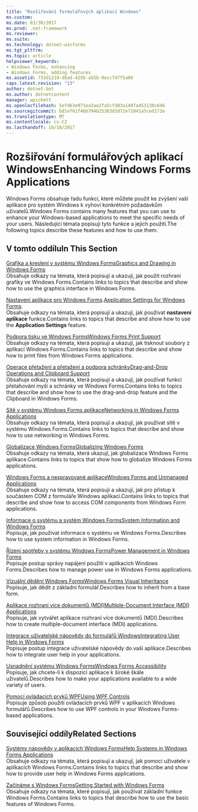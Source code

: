```yaml
---
title: "Rozšiřování formulářových aplikací Windows"
ms.custom: 
ms.date: 03/30/2017
ms.prod: .net-framework
ms.reviewer: 
ms.suite: 
ms.technology: dotnet-winforms
ms.tgt_pltfrm: 
ms.topic: article
helpviewer_keywords:
- Windows Forms, enhancing
- Windows Forms, adding features
ms.assetid: 733d1219-d6ad-4256-a55b-9eccf47f5a06
caps.latest.revision: "13"
author: dotnet-bot
ms.author: dotnetcontent
manager: wpickett
ms.openlocfilehash: 5efd63e971ea3ae2fa5cfd03a148fa453130c646
ms.sourcegitcommit: bd1ef61f4bb794b25383d3d72e71041a5ced172e
ms.translationtype: MT
ms.contentlocale: cs-CZ
ms.lasthandoff: 10/18/2017
---
```

# <a name="enhancing-windows-forms-applications"></a><span data-ttu-id="6d3b4-102">Rozšiřování formulářových aplikací Windows</span><span class="sxs-lookup"><span data-stu-id="6d3b4-102">Enhancing Windows Forms Applications</span></span>
<span data-ttu-id="6d3b4-103">Windows Forms obsahuje řadu funkcí, které můžete použít ke zvýšení vaší aplikace pro systém Windows k vyhoví konkrétním požadavkům uživatelů.</span><span class="sxs-lookup"><span data-stu-id="6d3b4-103">Windows Forms contains many features that you can use to enhance your Windows-based applications to meet the specific needs of your users.</span></span> <span data-ttu-id="6d3b4-104">Následující témata popisují tyto funkce a jejich použití.</span><span class="sxs-lookup"><span data-stu-id="6d3b4-104">The following topics describe these features and how to use them.</span></span>  
  
## <a name="in-this-section"></a><span data-ttu-id="6d3b4-105">V tomto oddílu</span><span class="sxs-lookup"><span data-stu-id="6d3b4-105">In This Section</span></span>  
 [<span data-ttu-id="6d3b4-106">Grafika a kreslení v systému Windows Forms</span><span class="sxs-lookup"><span data-stu-id="6d3b4-106">Graphics and Drawing in Windows Forms</span></span>](../../../../docs/framework/winforms/advanced/graphics-and-drawing-in-windows-forms.md)  
 <span data-ttu-id="6d3b4-107">Obsahuje odkazy na témata, která popisují a ukazují, jak použít rozhraní grafiky ve Windows Forms.</span><span class="sxs-lookup"><span data-stu-id="6d3b4-107">Contains links to topics that describe and show how to use the graphics interface in Windows Forms.</span></span>  
  
 <span data-ttu-id="6d3b4-108">[Nastavení aplikace pro Windows Forms](../../../../docs/framework/winforms/advanced/application-settings-for-windows-forms.md).</span><span class="sxs-lookup"><span data-stu-id="6d3b4-108">[Application Settings for Windows Forms](../../../../docs/framework/winforms/advanced/application-settings-for-windows-forms.md).</span></span>  
 <span data-ttu-id="6d3b4-109">Obsahuje odkazy na témata, která popisují a ukazují, jak používat **nastavení aplikace** funkce.</span><span class="sxs-lookup"><span data-stu-id="6d3b4-109">Contains links to topics that describe and show how to use the **Application Settings** feature.</span></span>  
  
 [<span data-ttu-id="6d3b4-110">Podpora tisku ve Windows Forms</span><span class="sxs-lookup"><span data-stu-id="6d3b4-110">Windows Forms Print Support</span></span>](../../../../docs/framework/winforms/advanced/windows-forms-print-support.md)  
 <span data-ttu-id="6d3b4-111">Obsahuje odkazy na témata, která popisují a ukazují, jak tisknout soubory z aplikací Windows Forms.</span><span class="sxs-lookup"><span data-stu-id="6d3b4-111">Contains links to topics that describe and show how to print files from Windows Forms applications.</span></span>  
  
 [<span data-ttu-id="6d3b4-112">Operace přetažení a přetažení a podpora schránky</span><span class="sxs-lookup"><span data-stu-id="6d3b4-112">Drag-and-Drop Operations and Clipboard Support</span></span>](../../../../docs/framework/winforms/advanced/drag-and-drop-operations-and-clipboard-support.md)  
 <span data-ttu-id="6d3b4-113">Obsahuje odkazy na témata, která popisují a ukazují, jak používat funkci přetahování myší a schránky ve Windows Forms.</span><span class="sxs-lookup"><span data-stu-id="6d3b4-113">Contains links to topics that describe and show how to use the drag-and-drop feature and the Clipboard in Windows Forms.</span></span>  
  
 [<span data-ttu-id="6d3b4-114">Sítě v systému Windows Forms aplikace</span><span class="sxs-lookup"><span data-stu-id="6d3b4-114">Networking in Windows Forms Applications</span></span>](../../../../docs/framework/winforms/advanced/networking-in-windows-forms-applications.md)  
 <span data-ttu-id="6d3b4-115">Obsahuje odkazy na témata, která popisují a ukazují, jak používat sítě v systému Windows Forms.</span><span class="sxs-lookup"><span data-stu-id="6d3b4-115">Contains links to topics that describe and show how to use networking in Windows Forms.</span></span>  
  
 [<span data-ttu-id="6d3b4-116">Globalizace Windows Forms</span><span class="sxs-lookup"><span data-stu-id="6d3b4-116">Globalizing Windows Forms</span></span>](../../../../docs/framework/winforms/advanced/globalizing-windows-forms.md)  
 <span data-ttu-id="6d3b4-117">Obsahuje odkazy na témata, která ukazují, jak globalizace Windows Forms aplikace.</span><span class="sxs-lookup"><span data-stu-id="6d3b4-117">Contains links to topics that show how to globalize Windows Forms applications.</span></span>  
  
 [<span data-ttu-id="6d3b4-118">Windows Forms a nespravované aplikace</span><span class="sxs-lookup"><span data-stu-id="6d3b4-118">Windows Forms and Unmanaged Applications</span></span>](../../../../docs/framework/winforms/advanced/windows-forms-and-unmanaged-applications.md)  
 <span data-ttu-id="6d3b4-119">Obsahuje odkazy na témata, která popisují a ukazují, jak pro přístup k součástem COM z formuláře Windows aplikací.</span><span class="sxs-lookup"><span data-stu-id="6d3b4-119">Contains links to topics that describe and show how to access COM components from Windows Form applications.</span></span>  
  
 [<span data-ttu-id="6d3b4-120">Informace o systému a systém Windows Forms</span><span class="sxs-lookup"><span data-stu-id="6d3b4-120">System Information and Windows Forms</span></span>](../../../../docs/framework/winforms/advanced/system-information-and-windows-forms.md)  
 <span data-ttu-id="6d3b4-121">Popisuje, jak používat informace o systému ve Windows Forms.</span><span class="sxs-lookup"><span data-stu-id="6d3b4-121">Describes how to use system information in Windows Forms.</span></span>  
  
 [<span data-ttu-id="6d3b4-122">Řízení spotřeby v systému Windows Forms</span><span class="sxs-lookup"><span data-stu-id="6d3b4-122">Power Management in Windows Forms</span></span>](../../../../docs/framework/winforms/advanced/power-management-in-windows-forms.md)  
 <span data-ttu-id="6d3b4-123">Popisuje postup správy napájení použití v aplikacích Windows Forms.</span><span class="sxs-lookup"><span data-stu-id="6d3b4-123">Describes how to manage power use in Windows Forms applications.</span></span>  
  
 [<span data-ttu-id="6d3b4-124">Vizuální dědění Windows Forms</span><span class="sxs-lookup"><span data-stu-id="6d3b4-124">Windows Forms Visual Inheritance</span></span>](../../../../docs/framework/winforms/advanced/windows-forms-visual-inheritance.md)  
 <span data-ttu-id="6d3b4-125">Popisuje, jak dědit z základní formulář.</span><span class="sxs-lookup"><span data-stu-id="6d3b4-125">Describes how to inherit from a base form.</span></span>  
  
 [<span data-ttu-id="6d3b4-126">Aplikace rozhraní více dokumentů (MDI)</span><span class="sxs-lookup"><span data-stu-id="6d3b4-126">Multiple-Document Interface (MDI) Applications</span></span>](../../../../docs/framework/winforms/advanced/multiple-document-interface-mdi-applications.md)  
 <span data-ttu-id="6d3b4-127">Popisuje, jak vytvářet aplikace rozhraní více dokumentů (MDI).</span><span class="sxs-lookup"><span data-stu-id="6d3b4-127">Describes how to create multiple-document interface (MDI) applications.</span></span>  
  
 [<span data-ttu-id="6d3b4-128">Integrace uživatelské nápovědy do formulářů Windows</span><span class="sxs-lookup"><span data-stu-id="6d3b4-128">Integrating User Help in Windows Forms</span></span>](../../../../docs/framework/winforms/advanced/integrating-user-help-in-windows-forms.md)  
 <span data-ttu-id="6d3b4-129">Popisuje postup integrace uživatelské nápovědy do vaší aplikace.</span><span class="sxs-lookup"><span data-stu-id="6d3b4-129">Describes how to integrate user help in your applications.</span></span>  
  
 [<span data-ttu-id="6d3b4-130">Usnadnění systému Windows Forms</span><span class="sxs-lookup"><span data-stu-id="6d3b4-130">Windows Forms Accessibility</span></span>](../../../../docs/framework/winforms/advanced/windows-forms-accessibility.md)  
 <span data-ttu-id="6d3b4-131">Popisuje, jak chcete-li k dispozici aplikace k široké škále uživatelů.</span><span class="sxs-lookup"><span data-stu-id="6d3b4-131">Describes how to make your applications available to a wide variety of users.</span></span>  
  
 [<span data-ttu-id="6d3b4-132">Pomocí ovládacích prvků WPF</span><span class="sxs-lookup"><span data-stu-id="6d3b4-132">Using WPF Controls</span></span>](../../../../docs/framework/winforms/advanced/using-wpf-controls.md)  
 <span data-ttu-id="6d3b4-133">Popisuje způsob použití ovládacích prvků WPF v aplikacích Windows formulářů.</span><span class="sxs-lookup"><span data-stu-id="6d3b4-133">Describes how to use WPF controls in your Windows Forms-based applications.</span></span>  
  
## <a name="related-sections"></a><span data-ttu-id="6d3b4-134">Související oddíly</span><span class="sxs-lookup"><span data-stu-id="6d3b4-134">Related Sections</span></span>  
 [<span data-ttu-id="6d3b4-135">Systémy nápovědy v aplikacích Windows Forms</span><span class="sxs-lookup"><span data-stu-id="6d3b4-135">Help Systems in Windows Forms Applications</span></span>](../../../../docs/framework/winforms/advanced/help-systems-in-windows-forms-applications.md)  
 <span data-ttu-id="6d3b4-136">Obsahuje odkazy na témata, která popisují a ukazují, jak pomoci uživatele v aplikacích Windows Forms.</span><span class="sxs-lookup"><span data-stu-id="6d3b4-136">Contains links to topics that describe and show how to provide user help in Windows Forms applications.</span></span>  
  
 [<span data-ttu-id="6d3b4-137">Začínáme s Windows Forms</span><span class="sxs-lookup"><span data-stu-id="6d3b4-137">Getting Started with Windows Forms</span></span>](../../../../docs/framework/winforms/getting-started-with-windows-forms.md)  
 <span data-ttu-id="6d3b4-138">Obsahuje odkazy na témata, které popisují, jak používat základní funkce Windows Forms.</span><span class="sxs-lookup"><span data-stu-id="6d3b4-138">Contains links to topics that describe how to use the basic features of Windows Forms.</span></span>
